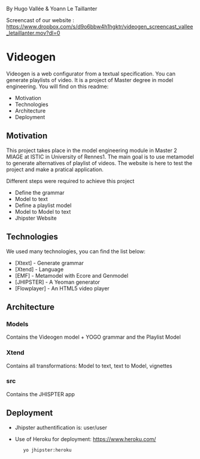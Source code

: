 By Hugo Vallée & Yoann Le Taillanter

Screencast of our website : https://www.dropbox.com/s/d9o6bbw4h1hgktr/videogen_screencast_vallee_letaillanter.mov?dl=0

# Videogen

Videogen is a web configurator from a textual specification. You can generate playlists of video. It is a project of Master degree in model engineering. You will find on this readme: 

  - Motivation
  - Technologies
  - Architecture
  - Deployment

## Motivation

This project takes place in the model engineering module in Master 2 MIAGE at ISTIC in University of Rennes1. The main goal is to use metamodel to generate alternatives of playlist of videos. The website is here to test the project and make a pratical application.

Different steps were required to achieve this project
* Define the grammar
* Model to text
* Define a playlist model
* Model to Model to text
* Jhipster Website

## Technologies

We used many technologies, you can find the list below:

* [Xtext] - Generate grammar
* [Xtend] - Language
* [EMF] - Metamodel with Ecore and Genmodel
* [JHIPSTER] - A Yeoman generator 
* [Flowplayer] - An HTML5 video player

## Architecture

### Models
   Contains the Videogen model + YOGO grammar and the Playlist Model
   
### Xtend
   Contains all transformations: Model to text, text to Model, vignettes
   
### src
 Contains the JHISPTER app

## Deployment
* Jhipster authentification is: user/user
* Use of Heroku for deployment: https://www.heroku.com/

         yo jhipster:heroku
